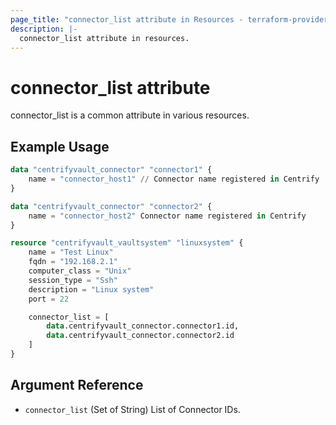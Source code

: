 ```yaml
---
page_title: "connector_list attribute in Resources - terraform-provider-centrifyvault"
description: |-
  connector_list attribute in resources.
---
```


# connector_list attribute

connector_list is a common attribute in various resources.

## Example Usage

```terraform
data "centrifyvault_connector" "connector1" {
    name = "connector_host1" // Connector name registered in Centrify
}

data "centrifyvault_connector" "connector2" {
    name = "connector_host2" Connector name registered in Centrify
}

resource "centrifyvault_vaultsystem" "linuxsystem" {
    name = "Test Linux"
    fqdn = "192.168.2.1"
    computer_class = "Unix"
    session_type = "Ssh"
    description = "Linux system"
    port = 22

    connector_list = [
        data.centrifyvault_connector.connector1.id,
        data.centrifyvault_connector.connector2.id
    ]
}
```

## Argument Reference

- `connector_list` (Set of String) List of Connector IDs.
